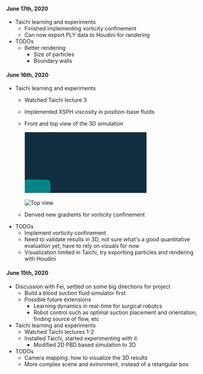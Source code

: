 #### June 17th, 2020

- Taichi learning and experiments
    - Finished implementing vorticity confinement
    - Can now export PLY data to Houdini for randering
- TODOs
    - Better rendering
        - Size of particles
        - Boundary walls


#### June 16th, 2020

- Taichi learning and experiments
    - Watched Taichi lecture 3
    - Implemented XSPH viscosity in position-base fluids
    - Front and top view of the 3D simulation
    
        ![Front view](viz_results/x_z/out.gif)
        
        ![Top view](viz_results/x_y/out.gif)
        
    - Derived new gradients for vorticity confinement
- TODOs
    - Implement vorticity confinement
    - Need to validate results in 3D, not sure what's a good quantitative evaluation yet, have to rely on visuals for now
    - Visualization limited in Taichi, try exportiing particles and rendering with Houdini


#### June 15th, 2020

- Discussion with Fei, settled on some big directions for project
    - Build a blood suction fluid simulator first
    - Possible future extensions
        - Learning dynamics in real-time for surgical robotcs
        - Robot control such as optimal suction placement and orientation, finding source of flow, etc
- Taichi learning and experiments
    - Watched Taichi lectures 1-2
    - Installed Taichi, started experimenting with it
        - Modified 2D PBD based simulation to 3D
- TODOs
    - Camera mapping: how to visualize the 3D results
    - More complex scene and evironment, instead of a retangular box

